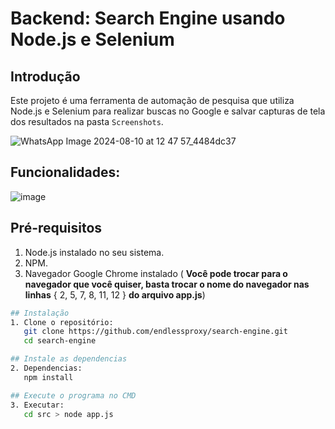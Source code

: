# Backend: **Search Engine** usando **Node.js** e **Selenium**

## Introdução
Este projeto é uma ferramenta de automação de pesquisa que utiliza Node.js e Selenium para realizar buscas no Google e salvar capturas de tela dos resultados na pasta `Screenshots`.

![WhatsApp Image 2024-08-10 at 12 47 57_4484dc37](https://github.com/user-attachments/assets/dbdfd595-9ecd-41c9-bad9-b26e6939f647)


## Funcionalidades:
![image](https://github.com/user-attachments/assets/ddb8adbe-9875-4828-b483-dac6d007091f)



## Pré-requisitos
1. Node.js instalado no seu sistema.
2. NPM.
3. Navegador Google Chrome instalado ( **Você pode trocar para o navegador que você quiser, basta trocar o nome do navegador nas linhas** { 2, 5, 7, 8, 11, 12 } **do arquivo app.js**)

```sh
## Instalação
1. Clone o repositório:
   git clone https://github.com/endlessproxy/search-engine.git
   cd search-engine

## Instale as dependencias
2. Dependencias:
   npm install

## Execute o programa no CMD
3. Executar:
   cd src > node app.js
